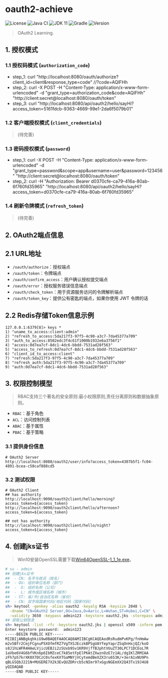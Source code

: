 # oauth2-achieve

![License](https://img.shields.io/badge/License-MIT-green.svg?style=flat&logo=github)
![Java CI](https://github.com/aaric/oauth2-achieve/workflows/Java%20CI/badge.svg)
![JDK 11](https://img.shields.io/badge/JDK-11-brightgreen.svg?style=flat&logo=java)
![Gradle](https://img.shields.io/badge/Gradle-5.6.2-brightgreen.svg?style=flat&logo=gradle)
![Version](https://img.shields.io/badge/Version-0.8.0-blue.svg)

> OAuth2 Learning.

## 1. 授权模式

### 1.1 授权码模式 (`authorization_code`)

- step_1: curl "http://localhost:8080/oauth/authorize?client_id=client&response_type=code"  //?code=AQlFHh
- step_2: curl -X POST -H "Content-Type: application/x-www-form-urlencoded" -d "grant_type=authorization_code&code=AQlFHh" "http://client:secret@localhost:8080/oauth/token"
- step_3: curl "http://localhost:8080/api/oauth2/hello/sayHi?access_token=5161fdcb-9363-4669-99e1-2da6f5079b01"

### 1.2 客户端授权模式 (`client_credentials`)

> (待完善)

### 1.3 密码授权模式 (`password`)

- step_1: curl -X POST -H "Content-Type: application/x-www-form-urlencoded" -d "grant_type=password&scope=app&username=user&password=123456" "http://client:secret@localhost:8080/oauth/token"
- step_2: curl -H "Authorization: Bearer d0370cfe-ca79-416a-80ab-6f760fd35965" "http://localhost:8080/api/oauth2/hello/sayHi?access_token=d0370cfe-ca79-416a-80ab-6f760fd35965"

### 1.4 刷新令牌模式 (`refresh_token`)

> (待完善)

## 2. OAuth2端点信息

## 2.1 URL地址

- `/oauth/authorize`：授权端点
- `/oauth/token`：令牌端点
- `/oauth/confirm_access`：用户确认授权提交端点
- `/oauth/error`：授权服务错误信息端点
- `/oauth/check_token`：用于资源服务访问的令牌解析端点
- `/oauth/token_key`：提供公有密匙的端点，如果你使用 JWT 令牌的话

## 2.2 Redis存储Token信息示例

```redis
127.0.0.1:6379[8]> keys *
1) "uname_to_access:client:admin"
2) "refresh_to_access:5da217f3-97f5-4c90-a3c7-7da45377a709"
3) "auth_to_access:8502edc3f4c61f1000b1932e6a3756f1"
4) "access:0d7ea7cf-8dc1-4dc6-bbdd-7531ad28f563"
5) "access_to_refresh:0d7ea7cf-8dc1-4dc6-bbdd-7531ad28f563"
6) "client_id_to_access:client"
7) "refresh:5da217f3-97f5-4c90-a3c7-7da45377a709"
8) "refresh_auth:5da217f3-97f5-4c90-a3c7-7da45377a709"
9) "auth:0d7ea7cf-8dc1-4dc6-bbdd-7531ad28f563"
```

## 3. 权限控制模型

> RBAC支持三个著名的安全原则:最小权限原则,责任分离原则和数据抽象原则。

- `RBAC`：基于角色
- `ACL`：访问控制列表
- `ABAC`：基于属性
- `PBAC`：基于策略

### 3.1 提供身份信息

```text
# OAuth2 Server
http://localhost:8080/oauth2/user/info?access_token=4307b5f1-fc04-4891-bcea-c58caf888cd5
```

### 3.2 测试权限

```text
# OAuth2 Client
## has authority
http://localhost:9090/oauth2client/hello/morning?access_token=${access_token}
http://localhost:9090/oauth2client/hello/afternoon?access_token=${access_token}

## not has authority
http://localhost:9090/oauth2client/hello/night?access_token=${access_token}
```

## 4. 创建jks证书

> Win10安装OpenSSL需要下载[Win64OpenSSL-1_1_1e.exe](http://slproweb.com/products/Win32OpenSSL.html)。

```bash
# su - admin
## 创建jks证书
##  - CN: 名字与姓氏（姓名）
##  - OU: 组织单位名称（部门）
##  -  O: 组织名称（公司）
##  -  L: 城市或区域名称（城市）
##  - ST: 省/市/自治区名称（省份）
##  - CN: 双字母国家代码/地区代码（国家代码）
sh> keytool -genkey -alias oauth2 -keyalg RSA -keysize 2048 \
  -dname "CN=OAuth2 Server,OU=Java,O=Aaric,L=Wuhan,ST=Hubei,C=CN" \
  -validity 3650 -keypass admin123 -keystore oauth2.jks -storepass admin123
## 获取公钥信息
sh> keytool -list -rfc -keystore oauth2.jks | openssl x509 -inform pem -pubkey
Enter keystore password:  admin123
-----BEGIN PUBLIC KEY-----
MIIBIjANBgkqhkiG9w0BAQEFAAOCAQ8AMIIBCgKCAQEAodRsRudmPvKPg/fnHmAw
m2v5Bfr2CmjFCgnuP5XOfmfRZ7VgTXSJEczkBPSgUAYfepYaprZSqOnHxjQZ/koO
s8J1hLWFR4HAeLVjicUEBJi2zSUxb9Sv1KR9VjfTBJphtVUuZT30LPC71DCEoL7R
1aVbe6V4G6bfVKn6p6IbMZceC7k85etFpElPKAtZXwznOzE7z1AL/dgIKlZRMIAA
zFh7p57krXK0X7DCzC0sfexKXTGaMNYjVCytemdBeXZX3ru653K/+3erA1xNU9Pn
qBLGSQbJ221N+MUGERE7X2k3EvQUZDRrcb5cNImr97xGgsNGEmXX2Q43Tx19J4U8
yQIDAQAB
-----END PUBLIC KEY-----
```
